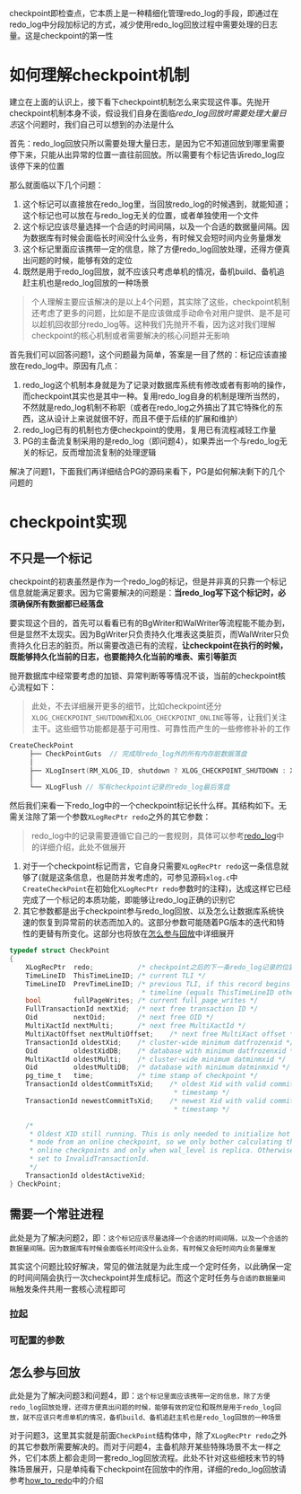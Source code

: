 checkpoint即检查点，它本质上是一种精细化管理redo_log的手段，即通过在redo_log中分段加标记的方式，减少使用redo_log回放过程中需要处理的日志量。这是checkpoint的第一性

# 如何理解checkpoint机制

建立在上面的认识上，接下看下checkpoint机制怎么来实现这件事。先抛开checkpoint机制本身不谈，假设我们自身在面临*redo_log回放时需要处理大量日志*这个问题时，我们自己可以想到的办法是什么

首先：redo_log回放只所以需要处理大量日志，是因为它不知道回放到哪里需要停下来，只能从出异常的位置一直往前回放。所以需要有个标记告诉redo_log应该停下来的位置

那么就面临以下几个问题：

1. 这个标记可以直接放在redo_log里，当回放redo_log的时候遇到，就能知道；这个标记也可以放在与redo_log无关的位置，或者单独使用一个文件
2. 这个标记应该尽量选择一个合适的时间间隔，以及一个合适的数据量间隔。因为数据库有时候会面临长时间没什么业务，有时候又会短时间内业务量爆发
3. 这个标记里面应该携带一定的信息，除了方便redo_log回放处理，还得方便真出问题的时候，能够有效的定位
4. 既然是用于redo_log回放，就不应该只考虑单机的情况，备机build、备机追赶主机也是redo_log回放的一种场景

> 个人理解主要应该解决的是以上4个问题，其实除了这些，checkpoint机制还考虑了更多的问题，比如是不是应该做成手动命令对用户提供、是不是可以趁机回收部分redo_log等。这种我们先抛开不看，因为这对我们理解checkpoint的核心机制或者需要解决的核心问题并无影响

首先我们可以回答问题1，这个问题最为简单，答案是一目了然的：标记应该直接放在redo_log中。原因有几点：

1. redo_log这个机制本身就是为了记录对数据库系统有修改或者有影响的操作，而checkpoint其实也是其中一种。复用redo_log自身的机制是理所当然的，不然就是redo_log机制不称职（或者在redo_log之外搞出了其它特殊化的东西，这从设计上来说就很不好，而且不便于后续的扩展和维护）
2. redo_log已有的机制也方便checkpoint的使用，复用已有流程减轻工作量
3. PG的主备流复制采用的是redo_log（即问题4），如果弄出一个与redo_log无关的标记，反而增加流复制的处理逻辑

解决了问题1，下面我们再详细结合PG的源码来看下，PG是如何解决剩下的几个问题的

# checkpoint实现

## 不只是一个标记

checkpoint的初衷虽然是作为一个redo_log的标记，但是并非真的只靠一个标记信息就能满足要求。因为它需要解决的问题是：**当redo_log写下这个标记时，必须确保所有数据都已经落盘**

要实现这个目的，首先可以看看已有的BgWriter和WalWriter等流程能不能办到，但是显然不太现实。因为BgWriter只负责持久化堆表这类脏页，而WalWriter只负责持久化日志的脏页。所以需要改造已有的流程，**让checkpoint在执行的时候，既能够持久化当前的日志，也要能持久化当前的堆表、索引等脏页**

抛开数据库中经常要考虑的加锁、异常判断等等情况不谈，当前的checkpoint核心流程如下：

> 此处，不去详细展开更多的细节，比如checkpoint还分`XLOG_CHECKPOINT_SHUTDOWN`和`XLOG_CHECKPOINT_ONLINE`等等，让我们关注主干。这些细节功能都是基于可用性、可靠性而产生的一些修修补补的工作

```c
CreateCheckPoint
     ├── CheckPointGuts  // 完成除redo_log外的所有内存脏数据落盘
     │
     ├── XLogInsert(RM_XLOG_ID, shutdown ? XLOG_CHECKPOINT_SHUTDOWN : XLOG_CHECKPOINT_ONLINE);
     │
     └── XLogFlush // 写有checkpoint记录的redo_log最后落盘
```

然后我们来看一下redo_log中的一个checkpoint标记长什么样。其结构如下。无需关注除了第一个参数`XLogRecPtr redo`之外的其它参数：

> redo_log中的记录需要遵循它自己的一套规则，具体可以参考[redo_log](./redo_log.md)中的详细介绍，此处不做展开

1. 对于一个checkpoint标记而言，它自身只需要`XLogRecPtr redo`这一条信息就够了(就是这条信息，也是防并发考虑的，可参见源码`xlog.c`中`CreateCheckPoint`在初始化`XLogRecPtr redo`参数时的注释)，达成这样它已经完成了一个标记的本质功能，即能够让redo_log正确的识别它
2. 其它参数都是出于checkpoint参与redo_log回放、以及怎么让数据库系统快速的恢复到异常前的状态而加入的。这部分参数可能随着PG版本的迭代和特性的更替有所变化。这部分也将放在[怎么参与回放](#怎么参与回放)中详细展开

```c
typedef struct CheckPoint
{
	XLogRecPtr	redo;			/* checkpoint之后的下一条redo_log记录的位置 */
	TimeLineID	ThisTimeLineID; /* current TLI */
	TimeLineID	PrevTimeLineID; /* previous TLI, if this record begins a new
								 * timeline (equals ThisTimeLineID otherwise) */
	bool		fullPageWrites; /* current full_page_writes */
	FullTransactionId nextXid;	/* next free transaction ID */
	Oid			nextOid;		/* next free OID */
	MultiXactId nextMulti;		/* next free MultiXactId */
	MultiXactOffset nextMultiOffset;	/* next free MultiXact offset */
	TransactionId oldestXid;	/* cluster-wide minimum datfrozenxid */
	Oid			oldestXidDB;	/* database with minimum datfrozenxid */
	MultiXactId oldestMulti;	/* cluster-wide minimum datminmxid */
	Oid			oldestMultiDB;	/* database with minimum datminmxid */
	pg_time_t	time;			/* time stamp of checkpoint */
	TransactionId oldestCommitTsXid;	/* oldest Xid with valid commit
										 * timestamp */
	TransactionId newestCommitTsXid;	/* newest Xid with valid commit
										 * timestamp */

	/*
	 * Oldest XID still running. This is only needed to initialize hot standby
	 * mode from an online checkpoint, so we only bother calculating this for
	 * online checkpoints and only when wal_level is replica. Otherwise it's
	 * set to InvalidTransactionId.
	 */
	TransactionId oldestActiveXid;
} CheckPoint;
```

## 需要一个常驻进程

此处是为了解决问题2，即：`这个标记应该尽量选择一个合适的时间间隔，以及一个合适的数据量间隔。因为数据库有时候会面临长时间没什么业务，有时候又会短时间内业务量爆发`

其实这个问题比较好解决，常见的做法就是为此生成一个定时任务，以此确保一定的时间间隔会执行一次checkpoint并生成标记。而这个定时任务与`合适的数据量间隔`触发条件共用一套核心流程即可

### 拉起



### 可配置的参数



## 怎么参与回放

此处是为了解决问题3和问题4，即：`这个标记里面应该携带一定的信息，除了方便redo_log回放处理，还得方便真出问题的时候，能够有效的定位`和`既然是用于redo_log回放，就不应该只考虑单机的情况，备机build、备机追赶主机也是redo_log回放的一种场景`

对于问题3，这里其实就是前面`CheckPoint`结构体中，除了`XLogRecPtr redo`之外的其它参数所需要解决的。而对于问题4，主备机除开某些特殊场景不太一样之外，它们本质上都会走同一套redo_log回放流程。此处不针对这些细枝末节的特殊场景展开，只是单纯看下checkpoint在回放中的作用，详细的redo_log回放请参考[how_to_redo](./how_to_redo.md)中的介绍

